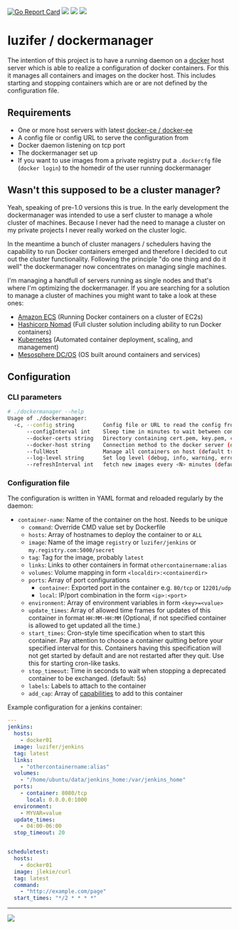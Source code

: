 [![Go Report Card](https://goreportcard.com/badge/github.com/Luzifer/dockermanager)](https://goreportcard.com/report/github.com/Luzifer/dockermanager)
![](https://badges.fyi/github/license/Luzifer/dockermanager)
![](https://badges.fyi/github/downloads/Luzifer/dockermanager)
![](https://badges.fyi/github/latest-release/Luzifer/dockermanager)

# luzifer / dockermanager

The intention of this project is to have a running daemon on a [docker](https://www.docker.com/) host server which is able to realize a configuration of docker containers. For this it manages all containers and images on the docker host. This includes starting and stopping containers which are or are not defined by the configuration file.

## Requirements

- One or more host servers with latest [docker-ce / docker-ee](https://store.docker.com/search?type=edition&offering=community)
- A config file or config URL to serve the configuration from
- Docker daemon listening on tcp port
- The dockermanager set up
- If you want to use images from a private registry put a `.dockercfg` file (`docker login`) to the homedir of the user running dockermanager

## Wasn't this supposed to be a cluster manager?

Yeah, speaking of pre-1.0 versions this is true. In the early development the dockermanager was intended to use a serf cluster to manage a whole cluster of machines. Because I never had the need to manage a cluster on my private projects I never really worked on the cluster logic.

In the meantime a bunch of cluster managers / schedulers having the capability to run Docker containers emerged and therefore I decided to cut out the cluster functionality. Following the principle "do one thing and do it well" the dockermanager now concentrates on managing single machines.

I'm managing a handfull of servers running as single nodes and that's where I'm optimizing the dockermanager. If you are searching for a solution to manage a cluster of machines you might want to take a look at these ones:

- [Amazon ECS](https://aws.amazon.com/ecs/) (Running Docker containers on a cluster of EC2s)
- [Hashicorp Nomad](https://www.nomadproject.io/) (Full cluster solution including ability to run Docker containers)
- [Kubernetes](https://kubernetes.io/) (Automated container deployment, scaling, and management)
- [Mesosphere DC/OS](https://mesosphere.com/product/) (OS built around containers and services)

## Configuration

### CLI parameters

```bash
# ./dockermanager --help
Usage of ./dockermanager:
  -c, --config string         Config file or URL to read the config from (default "config.yaml")
      --configInterval int    Sleep time in minutes to wait between config reloads (default 10)
      --docker-certs string   Directory containing cert.pem, key.pem, ca.pem for the registry
      --docker-host string    Connection method to the docker server (default "unix:///var/run/docker.sock")
      --fullHost              Manage all containers on host (default true)
      --log-level string      Set log level (debug, info, warning, error) (default "info")
      --refreshInterval int   fetch new images every <N> minutes (default 30)
```

### Configuration file

The configuration is written in YAML format and reloaded regularly by the daemon:

- `container-name`: Name of the container on the host. Needs to be unique
  - `command`: Override CMD value set by Dockerfile
  - `hosts`: Array of hostnames to deploy the container to or `ALL`
  - `image`: Name of the image `registry` or `luzifer/jenkins` or `my.registry.com:5000/secret`
  - `tag`: Tag for the image, probably `latest`
  - `links`: Links to other containers in format `othercontainername:alias`
  - `volumes`: Volume mapping in form `<localdir>:<containerdir>`
  - `ports`: Array of port configurations
    - `container`: Exported port in the container e.g. `80/tcp` or `12201/udp`
    - `local`: IP/port combination in the form `<ip>:<port>`
  - `environment`: Array of environment variables in form `<key>=<value>`
  - `update_times`: Array of allowed time frames for updates of this container in format `HH:MM-HH:MM` (Optional, if not specified container is allowed to get updated all the time.)
  - `start_times`: Cron-style time specification when to start this container. Pay attention to choose a container quitting before your specified interval for this. Containers having this specification will not get started by default and are not restarted after they quit. Use this for starting cron-like tasks.
  - `stop_timeout`: Time in seconds to wait when stopping a deprecated container to be exchanged. (default: 5s)
  - `labels`: Labels to attach to the container
  - `add_cap`: Array of [capabilities](https://docs.docker.com/engine/reference/run/#runtime-privilege-and-linux-capabilities) to add to this container

Example configuration for a jenkins container:

```yaml
---
jenkins:
  hosts:
    - docker01
  image: luzifer/jenkins
  tag: latest
  links:
    - "othercontainername:alias"
  volumes:
    - "/home/ubuntu/data/jenkins_home:/var/jenkins_home"
  ports:
    - container: 8080/tcp
      local: 0.0.0.0:1000
  environment:
    - MYVAR=value
  update_times:
    - 04:00-06:00
  stop_timeout: 20


scheduletest:
  hosts:
    - docker01
  image: jlekie/curl
  tag: latest
  command:
    - "http://example.com/page"
  start_times: "*/2 * * * *"
```

----

![](https://d2o84fseuhwkxk.cloudfront.net/dockermanager.svg)
